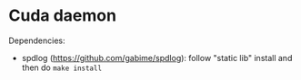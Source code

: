 # Cuda daemon

Dependencies:
- spdlog (https://github.com/gabime/spdlog): follow "static lib" install and then do `make install`